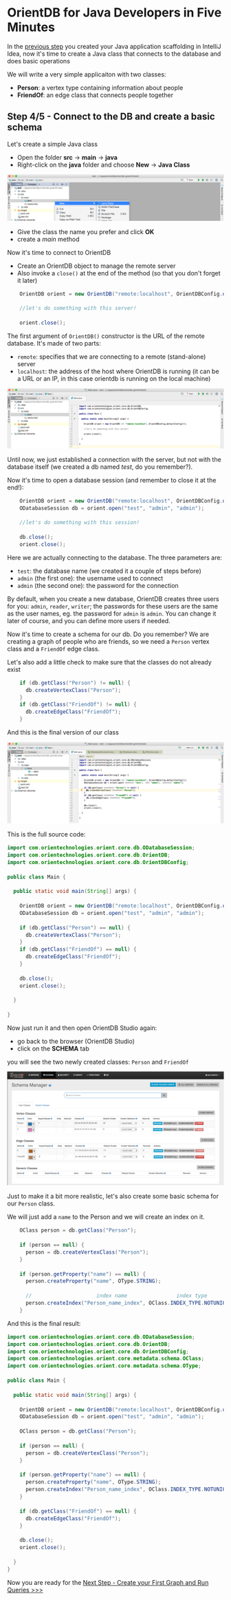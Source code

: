 
# OrientDB for Java Developers in Five Minutes

In the [previous step](java-2.md) you created your Java application scaffolding in IntelliJ Idea, now it's time to create a Java class that connects to the database and does basic operations

We will write a very simple applicaiton with two classes:

- **Person**: a vertex type containing information about people
- **FriendOf**: an edge class that connects people together

## Step 4/5 - Connect to the DB and create a basic schema

Let's create a simple Java class

- Open the folder **src** -> **main** -> **java**
- Right-click on the **java** folder and choose **New** -> **Java Class**

![NewClass](images/idea-new-class.png)

- Give the class the name you prefer and click **OK**
- create a *main* method

Now it's time to connect to OrientDB

- Create an OrientDB object to manage the remote server
- Also invoke a `close()` at the end of the method (so that you don't forget it later)

```java
    OrientDB orient = new OrientDB("remote:localhost", OrientDBConfig.defaultConfig());

    //let's do something with this server!
    
    orient.close();
```

The first argument of `OrientDB()` constructor is the URL of the remote database. It's made of two parts:
- `remote`: specifies that we are connecting to a remote (stand-alone) server
- `localhost`: the address of the host where OrientDB is running (it can be a URL or an IP, in this case orientdb is running on the local machine)

![NewClass](images/idea-main.png)

Until now, we just established a connection with the server, but not with the database itself (we created a db named *test*, do you remember?). 

Now it's time to open a database session (and remember to close it at the end!):

```java
    OrientDB orient = new OrientDB("remote:localhost", OrientDBConfig.defaultConfig());
    ODatabaseSession db = orient.open("test", "admin", "admin");
    
    //let's do something with this session!
    
    db.close();    
    orient.close();
```

Here we are actually connecting to the database. The three parameters are:
- `test`: the database name (we created it a couple of steps before)
- `admin` (the first one): the username used to connect
- `admin` (the second one): the password for the connection

By default, when you create a new database, OrientDB creates three users for you: `admin`, `reader`, `writer`; the passwords
for these users are the same as the user names, eg. the password for `admin` is `admin`. You can change it later of course, and you can
define more users if needed.

Now it's time to create a schema for our db. Do you remember? We are creating a graph of people who are friends, so we need a `Person` 
vertex class and a `FriendOf` edge class.

Let's also add a little check to make sure that the classes do not already exist

```java
    if (db.getClass("Person") != null) {
      db.createVertexClass("Person");
    }
    if (db.getClass("FriendOf") != null) {
      db.createEdgeClass("FriendOf");
    }
```

And this is the final version of our class

![NewClass](images/idea-main2.png)

This is the full source code:

```java
import com.orientechnologies.orient.core.db.ODatabaseSession;
import com.orientechnologies.orient.core.db.OrientDB;
import com.orientechnologies.orient.core.db.OrientDBConfig;

public class Main {

  public static void main(String[] args) {

    OrientDB orient = new OrientDB("remote:localhost", OrientDBConfig.defaultConfig());
    ODatabaseSession db = orient.open("test", "admin", "admin");

    if (db.getClass("Person") == null) {
      db.createVertexClass("Person");
    }
    if (db.getClass("FriendOf") == null) {
      db.createEdgeClass("FriendOf");
    }

    db.close();
    orient.close();

  }

}
```

Now just run it and then open OrientDB Studio again:

- go back to the browser (OrientDB Studio)
- click on the **SCHEMA** tab

you will see the two newly created classes: `Person` and `FriendOf`

![NewClass](images/studio-schema.png)

Just to make it a bit more realistic, let's also create some basic schema for our `Person` class. 

We will just add a `name` to the Person and we will create an index on it. 

```java
    OClass person = db.getClass("Person");

    if (person == null) {
      person = db.createVertexClass("Person");
    }
    
    if (person.getProperty("name") == null) {
      person.createProperty("name", OType.STRING);
      
      //                     index name                index type          property name
      person.createIndex("Person_name_index", OClass.INDEX_TYPE.NOTUNIQUE, "name");
    }

```

And this is the final result:

```java
import com.orientechnologies.orient.core.db.ODatabaseSession;
import com.orientechnologies.orient.core.db.OrientDB;
import com.orientechnologies.orient.core.db.OrientDBConfig;
import com.orientechnologies.orient.core.metadata.schema.OClass;
import com.orientechnologies.orient.core.metadata.schema.OType;

public class Main {

  public static void main(String[] args) {

    OrientDB orient = new OrientDB("remote:localhost", OrientDBConfig.defaultConfig());
    ODatabaseSession db = orient.open("test", "admin", "admin");

    OClass person = db.getClass("Person");

    if (person == null) {
      person = db.createVertexClass("Person");
    }
    
    if (person.getProperty("name") == null) {
      person.createProperty("name", OType.STRING);
      person.createIndex("Person_name_index", OClass.INDEX_TYPE.NOTUNIQUE, "name");
    }

    if (db.getClass("FriendOf") == null) {
      db.createEdgeClass("FriendOf");
    }

    db.close();
    orient.close();

  }
}
```


Now you are ready for the [Next Step - Create your First Graph and Run Queries >>>](java-4.md)
